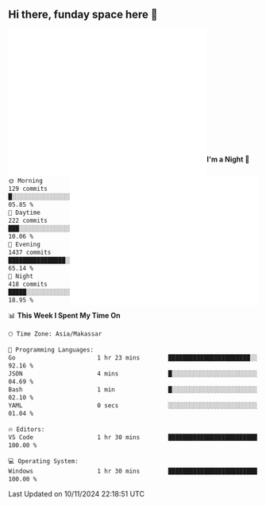 ## Hi there, funday space here 🚀

<img align="left" width="400" alt="🌞" src="https://raw.githubusercontent.com/fhasnur/fhasnur/master/general.svg?token=ATQS65TR7ETTG5RLJUDIDBLBN34HE">
<img align="right" width="380" alt="🌞" src="https://raw.githubusercontent.com/fhasnur/fhasnur/master/statistics.svg?token=ATQS65TR7ETTG5RLJUDIDBLBN34HE">

<br><br><br><br><br><br><br><br><br><br><br><br><br><br>

<!--START_SECTION:waka-->
**I'm a Night 🦉** 

```text
🌞 Morning                129 commits         █░░░░░░░░░░░░░░░░░░░░░░░░   05.85 % 
🌆 Daytime                222 commits         ███░░░░░░░░░░░░░░░░░░░░░░   10.06 % 
🌃 Evening                1437 commits        ████████████████░░░░░░░░░   65.14 % 
🌙 Night                  418 commits         █████░░░░░░░░░░░░░░░░░░░░   18.95 % 
```


📊 **This Week I Spent My Time On** 

```text
🕑︎ Time Zone: Asia/Makassar

💬 Programming Languages: 
Go                       1 hr 23 mins        ███████████████████████░░   92.16 % 
JSON                     4 mins              █░░░░░░░░░░░░░░░░░░░░░░░░   04.69 % 
Bash                     1 min               █░░░░░░░░░░░░░░░░░░░░░░░░   02.10 % 
YAML                     0 secs              ░░░░░░░░░░░░░░░░░░░░░░░░░   01.04 % 

🔥 Editors: 
VS Code                  1 hr 30 mins        █████████████████████████   100.00 % 

💻 Operating System: 
Windows                  1 hr 30 mins        █████████████████████████   100.00 % 
```


 Last Updated on 10/11/2024 22:18:51 UTC
<!--END_SECTION:waka-->
